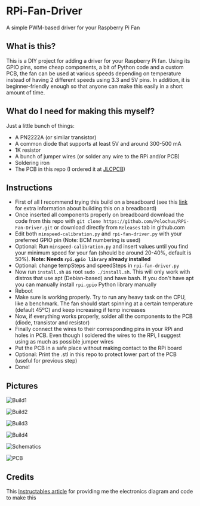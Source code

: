 # RPi-Fan-Driver
A simple PWM-based driver for your Raspberry Pi Fan

## What is this?
This is a DIY project for adding a driver for your Raspberry Pi fan. Using its GPIO pins, some cheap components, a bit of Python code and a custom PCB, the fan can be used at various speeds depending on temperature instead of having 2 different speeds using 3.3 and 5V pins. In addition, it is beginner-friendly enough so that anyone can make this easily in a short amount of time.

## What do I need for making this myself?
Just a little bunch of things:

- A PN2222A (or similar transistor)
- A common diode that supports at least 5V and around 300-500 mA
- 1K resistor
- A bunch of jumper wires (or solder any wire to the RPi and/or PCB)
- Soldering iron
- The PCB in this repo (I ordered it at [JLCPCB](https://jlcpcb.com))

## Instructions
- First of all I recommend trying this build on a breadboard (see this [link](https://www.instructables.com/PWM-Regulated-Fan-Based-on-CPU-Temperature-for-Ras/) for extra information about building this on a breadboard)
- Once inserted all components properly on breadboard download the code from this repo with `git clone https://github.com/Pelochus/RPi-Fan-Driver.git` or download directly from `Releases` tab in github.com
- Edit both `minspeed-calibration.py` and `rpi-fan-driver.py` with your preferred GPIO pin (Note: BCM numbering is used)
- Optional: Run `minspeed-calibration.py` and insert values until you find your minimum speed for your fan (should be around 20-40%, default is 50%). **Note: Needs `rpi.gpio library` already installed**
- Optional: change tempSteps and speedSteps in `rpi-fan-driver.py`
- Now run `install.sh` as root `sudo ./install.sh`. This will only work with distros that use apt (Debian-based) and have bash. If you don't have apt you can manually install `rpi.gpio` Python library manually
- Reboot
- Make sure is working properly. Try to run any heavy task on the CPU, like a benchmark. The fan should start spinning at a certain temperature (default 45ºC) and keep increasing if temp increases
- Now, if everything works properly, solder all the components to the PCB (diode, transistor and resistor)
- Finally connect the wires to their corresponding pins in your RPi and holes in PCB. Even though I soldered the wires to the RPi, I suggest using as much as possible jumper wires
- Put the PCB in a safe place without making contact to the RPi board
- Optional: Print the .stl in this repo to protect lower part of the PCB (useful for previous step)
- Done!

## Pictures

![Build1](images/build1.jpg)

![Build2](images/build2.jpg)

![Build3](images/build3.jpg)

![Build4](images/build4.jpg)

![Schematics](images/schematics.png)

![PCB](images/pcb.png)

## Credits
This [Instructables article](https://www.instructables.com/PWM-Regulated-Fan-Based-on-CPU-Temperature-for-Ras/) for providing me the electronics diagram and code to make this
